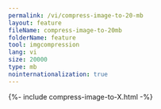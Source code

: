 ```yaml
---
permalink: /vi/compress-image-to-20-mb
layout: feature
fileName: compress-image-to-20mb
folderName: feature
tool: imgcompression
lang: vi
size: 20000
type: mb
nointernationalization: true
---
```

{%- include compress-image-to-X.html -%}       
